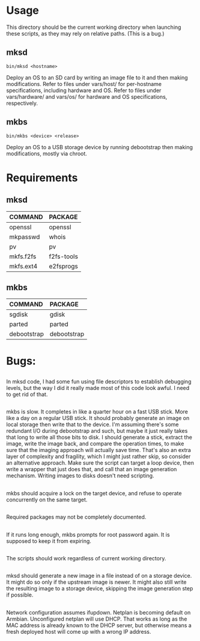 # Usage

This directory should be the current working directory when launching these scripts, as they may rely on relative paths.  (This is a bug.)

## mksd

    bin/mksd <hostname>

Deploy an OS to an SD card by writing an image file to it and then making modifications.  Refer to files under vars/host/ for per-hostname specifications, including hardware and OS.  Refer to files under vars/hardware/ and vars/os/ for hardware and OS specifications, respectively.

## mkbs

    bin/mkbs <device> <release>

Deploy an OS to a USB storage device by running debootstrap then making modifications, mostly via chroot.

# Requirements

## mksd

| COMMAND     | PACKAGE     |
| :------     | :------     |
| openssl     | openssl     |
| mkpasswd    | whois       |
| pv          | pv          |
| mkfs.f2fs   | f2fs-tools  |
| mkfs.ext4   | e2fsprogs   |

## mkbs
| COMMAND     | PACKAGE     |
| :------     | :------     |
| sgdisk      | gdisk       |
| parted      | parted      |
| debootstrap | debootstrap |

# Bugs:

##

In mksd code, I had some fun using file descriptors to establish debugging
levels, but the way I did it really made most of this code look awful.  I need
to get rid of that.

##

mkbs is slow.  It completes in like a quarter hour on a fast USB stick.  More
like a day on a regular USB stick.  It should probably generate an image on
local storage then write that to the device.  I'm assuming there's some
redundant I/O during debootstrap and such, but maybe it just really takes that
long to write all those bits to disk.  I should generate a stick, extract the
image, write the image back, and compare the operation times, to make sure that
the imaging approach will actually save time.  That's also an extra layer of
complexity and fragility, which I might just rather skip, so consider an
alternative approach.  Make sure the script can target a loop device, then
write a wrapper that just does that, and call that an image generation
mechanism.  Writing images to disks doesn't need scripting.

##

mkbs should acquire a lock on the target device, and refuse to operate
concurrently on the same target.

##

Required packages may not be completely documented.

##

If it runs long enough, mkbs prompts for root password again.  It is supposed
to keep it from expiring.

##

The scripts should work regardless of current working directory.

## 

mksd should generate a new image in a file instead of on a storage device.  It
might do so only if the upstream image is newer.  It might also still write the
resulting image to a storage device, skipping the image generation step if
possible.

##

Network configuration assumes ifupdown.  Netplan is becoming default on
Armbian.  Unconfigured netplan will use DHCP.  That works as long as the MAC
address is already known to the DHCP server, but otherwise means a fresh
deployed host will come up with a wrong IP address.
